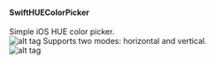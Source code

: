 <h4>SwiftHUEColorPicker</h4>

Simple iOS HUE color picker.<br>
![alt tag](https://raw.github.com/maximbilan/SwiftHUEColorPicker/master/img/img1.png)
Supports two modes: horizontal and vertical.<br>
![alt tag](https://raw.github.com/maximbilan/SwiftHUEColorPicker/master/img/img2.png)

